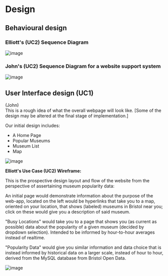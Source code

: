 # Design

## Behavioural design

### Elliott's (UC2) Sequence Diagram

<Create sequence diagram to show user interaction with app>

![image](https://user-images.githubusercontent.com/116878977/222710207-10388509-5556-4d48-899c-44d5598a5bf4.png)

### John's (UC2) Sequence Diagram for a website support system
![image](https://user-images.githubusercontent.com/110387603/235287239-86e941e3-9ae1-46f1-958c-16a6841f6e49.png)


<Create wireframes to show functions of web app>

## User Interface design (UC1) 
(John)\
This is a rough idea of what the overall webpage will look like. [Some of the design may be altered at the final stage of implementation.]


Our initial design includes:
- A Home Page
- Popular Museums
- Museum List
- Map

![image](https://user-images.githubusercontent.com/110387603/221118292-3bf6b68a-c122-4350-851b-80cc99ee36a0.png)



**Elliott's Use Case (UC2) Wireframe:**

This is the prospective design layout and flow of the website from the perspective of assertaining museum popularity data:

An initial page would demonstrate information about the purpose of the web-app, located on the left would be hyperlinks that take you to a map, oriented on your location, that shows (labeled) museums in Bristol near you; click on these would give you a description of said museum.

"Busy Locations" would take you to a page that shows you (as current as possible) data about the popularity of a given museum (decided by dropdown selection). Intended to be informed by hour-to-hour averages instead of realtime.

"Popularity Data" would give you similar information and data choice that is instead informed by historical data on a larger scale, instead of hour to hour, derived from the MySQL database from Bristol Open Data.

![image](https://user-images.githubusercontent.com/116878977/208084953-b898d27c-d399-4c7d-84f1-3db6a32ddba3.png)
